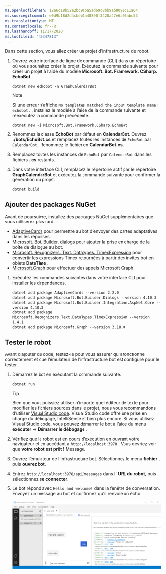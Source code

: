 ```yaml
---
ms.openlocfilehash: 12a6c18b52e2bc9aba5ad69c8bb9ab8091c11a64
ms.sourcegitcommit: e0d9b18d2d4cbeb4a48890f3420a47e6a90abc53
ms.translationtype: MT
ms.contentlocale: fr-FR
ms.lasthandoff: 11/17/2020
ms.locfileid: "49347813"
---
```

<!-- markdownlint-disable MD002 MD041 -->

Dans cette section, vous allez créer un projet d’infrastructure de robot.

1. Ouvrez votre interface de ligne de commande (CLI) dans un répertoire où vous souhaitez créer le projet. Exécutez la commande suivante pour créer un projet à l’aide du modèle **Microsoft. Bot. Framework. CSharp. EchoBot** .

    ```dotnetcli
    dotnet new echobot -n GraphCalendarBot
    ```

    > [!NOTE]
    > Si une erreur s’affiche `No templates matched the input template name: echobot.` , installez le modèle à l’aide de la commande suivante et réexécutez la commande précédente.
    >
    > ```dotnetcli
    > dotnet new -i Microsoft.Bot.Framework.CSharp.EchoBot
    > ```

1. Renommez la classe **EchoBot** par défaut en **CalendarBot**. Ouvrez **./bots/EchoBot.cs** et remplacez toutes les instances de `EchoBot` par `CalendarBot` . Renommez le fichier en **CalendarBot.cs**.

1. Remplacez toutes les instances de `EchoBot` par `CalendarBot` dans les fichiers **. cs** restants.

1. Dans votre interface CLI, remplacez le répertoire actif par le répertoire **GraphCalendarBot** et exécutez la commande suivante pour confirmer la génération du projet.

    ```dotnetcli
    dotnet build
    ```

## <a name="add-nuget-packages"></a>Ajouter des packages NuGet

Avant de poursuivre, installez des packages NuGet supplémentaires que vous utiliserez plus tard.

- [AdaptiveCards](https://www.nuget.org/packages/AdaptiveCards/) pour permettre au bot d’envoyer des cartes adaptatives dans les réponses.
- [Microsoft. Bot. Builder. dialogs](https://www.nuget.org/packages/Microsoft.Bot.Builder.Dialogs/) pour ajouter la prise en charge de la boîte de dialogue au bot.
- [Microsoft. Recognizers. Text. Datatypes. TimexExpression](https://www.nuget.org/packages/Microsoft.Recognizers.Text.DataTypes.TimexExpression/) pour convertir les expressions Timex retournées à partir des invites bot en objets **DateTime** .
- [Microsoft.Graph](https://www.nuget.org/packages/Microsoft.Graph/) pour effectuer des appels Microsoft Graph.

1. Exécutez les commandes suivantes dans votre interface CLI pour installer les dépendances.

    ```Shell
    dotnet add package AdaptiveCards --version 2.2.0
    dotnet add package Microsoft.Bot.Builder.Dialogs --version 4.10.3
    dotnet add package Microsoft.Bot.Builder.Integration.AspNet.Core --version 4.10.3
    dotnet add package Microsoft.Recognizers.Text.DataTypes.TimexExpression --version 1.4.1
    dotnet add package Microsoft.Graph --version 3.18.0
    ```

## <a name="test-the-bot"></a>Tester le robot

Avant d’ajouter du code, testez-le pour vous assurer qu’il fonctionne correctement et que l’émulateur de l’infrastructure bot est configuré pour le tester.

1. Démarrez le bot en exécutant la commande suivante.

    ```dotnetcli
    dotnet run
    ```

    > [!TIP]
    > Bien que vous puissiez utiliser n’importe quel éditeur de texte pour modifier les fichiers sources dans le projet, nous vous recommandons d’utiliser [Visual Studio code](https://code.visualstudio.com/). Visual Studio code offre une prise en charge du débogage, IntelliSense et bien plus encore. Si vous utilisez Visual Studio code, vous pouvez démarrer le bot à l’aide du menu **exécuter**  ->  **Démarrer le débogage** .

1. Vérifiez que le robot est en cours d’exécution en ouvrant votre navigateur et en accédant à `http://localhost:3978` . Vous devriez voir que **votre robot est prêt !** Message.

1. Ouvrez l’émulateur de l’infrastructure bot. Sélectionnez le menu **fichier** , puis **ouvrez bot**.

1. Entrez `http://localhost:3978/api/messages` dans l' **URL du robot**, puis sélectionnez **se connecter**.

1. Le bot répond avec `Hello and welcome!` dans la fenêtre de conversation. Envoyez un message au bot et confirmez qu’il renvoie un écho.

    ![Capture d’écran de l’émulateur de l’infrastructure bot connecté au bot](images/test-emulator.png)
